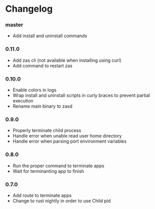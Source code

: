 # Changelog

### master

- Add install and uninstall commands

### 0.11.0

- Add zas cli (not available when installing using curl)
- Add command to restart zas

### 0.10.0

- Enable colors in logs
- Wrap install and uninstall scripts in curly braces to prevent partial
  execution
- Rename main binary to zasd

### 0.9.0

- Properly terminate child process
- Handle error when unable read user home directory
- Handle error when parsing port environment variables

### 0.8.0

- Run the proper command to terminate apps
- Wait for terminanting app to finish

### 0.7.0

- Add route to terminate apps
- Change to rust nightly in order to use Child pid

